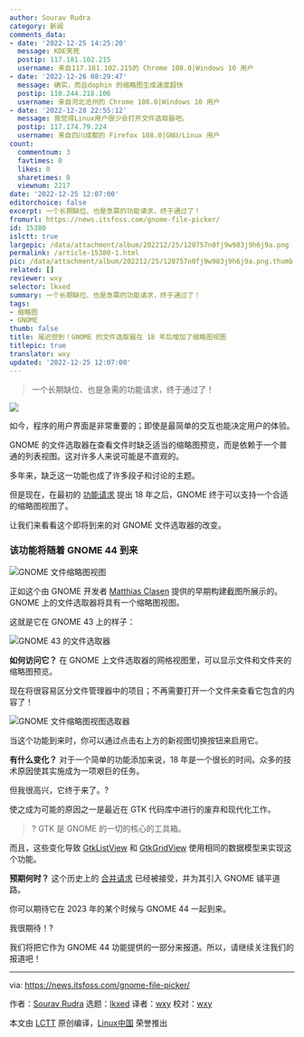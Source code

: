 ```yaml
---
author: Sourav Rudra
category: 新闻
comments_data:
- date: '2022-12-25 14:25:20'
  message: KDE笑死
  postip: 117.181.102.215
  username: 来自117.181.102.215的 Chrome 108.0|Windows 10 用户
- date: '2022-12-26 08:29:47'
  message: 确实，而且dophin 的缩略图生成速度超快
  postip: 110.244.218.106
  username: 来自河北沧州的 Chrome 108.0|Windows 10 用户
- date: '2022-12-28 22:55:12'
  message: 我觉得Linux用户很少会打开文件选取器吧。
  postip: 117.174.79.224
  username: 来自四川成都的 Firefox 108.0|GNU/Linux 用户
count:
  commentnum: 3
  favtimes: 0
  likes: 0
  sharetimes: 0
  viewnum: 2217
date: '2022-12-25 12:07:00'
editorchoice: false
excerpt: 一个长期缺位、也是急需的功能请求，终于通过了！
fromurl: https://news.itsfoss.com/gnome-file-picker/
id: 15380
islctt: true
largepic: /data/attachment/album/202212/25/120757n0fj9w983j9h6j9a.png
permalink: /article-15380-1.html
pic: /data/attachment/album/202212/25/120757n0fj9w983j9h6j9a.png.thumb.jpg
related: []
reviewer: wxy
selector: lkxed
summary: 一个长期缺位、也是急需的功能请求，终于通过了！
tags:
- 缩略图
- GNOME
thumb: false
title: 虽迟但到！GNOME 的文件选取器在 18 年后增加了缩略图视图
titlepic: true
translator: wxy
updated: '2022-12-25 12:07:00'
---
```



> 
> 一个长期缺位、也是急需的功能请求，终于通过了！
> 
> 
> 


![](/data/attachment/album/202212/25/120757n0fj9w983j9h6j9a.png)


如今，程序的用户界面是非常重要的；即使是最简单的交互也能决定用户的体验。


GNOME 的文件选取器在查看文件时缺乏适当的缩略图预览，而是依赖于一个普通的列表视图。这对许多人来说可能是不直观的。


多年来，缺乏这一功能也成了许多段子和讨论的主题。


但是现在，在最初的 [功能请求](https://bugzilla.gnome.org/show_bug.cgi?id=141154) 提出 18 年之后，GNOME 终于可以支持一个合适的缩略图视图了。


让我们来看看这个即将到来的对 GNOME 文件选取器的改变。


### 该功能将随着 GNOME 44 到来


![GNOME 文件缩略图视图](/data/attachment/album/202212/25/120758i13x1979vvdt1dpt.png)


正如这个由 GNOME 开发者 [Matthias Clasen](https://twitter.com/matthias_clasen) 提供的早期构建截图所展示的。GNOME 上的文件选取器将具有一个缩略图视图。


这就是它在 GNOME 43 上的样子：


![GNOME 43 的文件选取器](/data/attachment/album/202212/25/120758lo00trt2ettt05t0.png)


**如何访问它？** 在 GNOME 上文件选取器的网格视图里，可以显示文件和文件夹的缩略图预览。


现在将很容易区分文件管理器中的项目；不再需要打开一个文件来查看它包含的内容了！


![GNOME 文件缩略图视图选取器](/data/attachment/album/202212/25/120759gdybx4e9dkqkr8q4.png)


当这个功能到来时，你可以通过点击右上方的新视图切换按钮来启用它。


**有什么变化？** 对于一个简单的功能添加来说，18 年是一个很长的时间。众多的技术原因使其实施成为一项艰巨的任务。


但我很高兴，它终于来了。?


使之成为可能的原因之一是最近在 GTK 代码库中进行的废弃和现代化工作。



> 
> ? GTK 是 GNOME 的一切的核心的工具箱。
> 
> 
> 


而且，这些变化导致 [GtkListView](https://gitlab.gnome.org/GNOME/gtk/-/blob/main/gtk/gtklistview.c) 和 [GtkGridView](https://gitlab.gnome.org/GNOME/gtk/-/blob/main/gtk/gtkgridview.c) 使用相同的数据模型来实现这个功能。


**预期何时？** 这个历史上的 [合并请求](https://gitlab.gnome.org/GNOME/gtk/-/merge_requests/5163) 已经被接受，并为其引入 GNOME 铺平道路。


你可以期待它在 2023 年的某个时候与 GNOME 44 一起到来。


我很期待！?


我们将把它作为 GNOME 44 功能提供的一部分来报道。所以，请继续关注我们的报道吧！




---


via: <https://news.itsfoss.com/gnome-file-picker/>


作者：[Sourav Rudra](https://news.itsfoss.com/author/sourav/) 选题：[lkxed](https://github.com/lkxed) 译者：[wxy](https://github.com/wxy) 校对：[wxy](https://github.com/wxy)


本文由 [LCTT](https://github.com/LCTT/TranslateProject) 原创编译，[Linux中国](https://linux.cn/) 荣誉推出